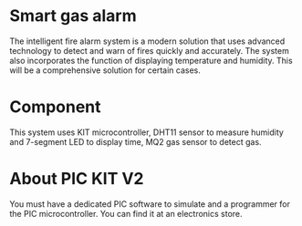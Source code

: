# Smart gas alarm 
The intelligent fire alarm system is a modern solution that uses advanced technology to detect and warn of fires quickly and accurately. The system also incorporates the function of displaying temperature and humidity. This will be a comprehensive solution for certain cases.
# Component
This system uses KIT microcontroller, DHT11 sensor to measure humidity and 7-segment LED to display time, MQ2 gas sensor to detect gas.
# About PIC KIT V2
You must have a dedicated PIC software to simulate and a programmer for the PIC microcontroller. You can find it at an electronics store.

